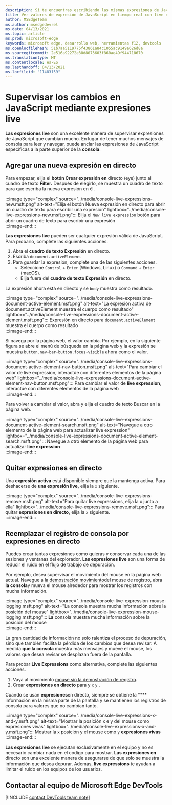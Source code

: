 ```yaml
---
description: Si te encuentras escribiendo las mismas expresiones de JavaScript en la consola repetidamente, prueba Live Expressions en su lugar.
title: Ver valores de expresión de JavaScript en tiempo real con live expressions
author: MSEdgeTeam
ms.author: msedgedevrel
ms.date: 04/13/2021
ms.topic: article
ms.prod: microsoft-edge
keywords: microsoft edge, desarrollo web, herramientas f12, devtools
ms.openlocfilehash: 51b7aa5119775f43861a84c1055ac9149a626d8a
ms.sourcegitcommit: 2e516a92272e38d8073603f860ae49f944718670
ms.translationtype: MT
ms.contentlocale: es-ES
ms.lasthandoff: 04/13/2021
ms.locfileid: "11483159"
---
```

# <a name="monitor-changes-in-javascript-using-live-expressions"></a>Supervisar los cambios en JavaScript mediante expresiones live  

**Las expresiones live** son una excelente manera de supervisar expresiones de JavaScript que cambian mucho.    En lugar de tener muchos mensajes de consola para leer y navegar, puede anclar las expresiones de JavaScript específicas a la parte superior de la **consola**.  

## <a name="add-a-new-live-expression"></a>Agregar una nueva expresión en directo  

Para empezar, elija el **botón Crear expresión en** directo \(eye\) junto al cuadro de texto **Filter.**  Después de elegirlo, se muestra un cuadro de texto para que escriba la nueva expresión en él.  

:::image type="complex" source="../media/console-live-expressions-new.msft.png" alt-text="Elija el botón Nueva expresión en directo para abrir un cuadro de texto para escribir una expresión" lightbox="../media/console-live-expressions-new.msft.png":::
    Elija el `New live expression` botón para abrir un cuadro de texto para escribir una expresión  
:::image-end:::  

**Las expresiones live** pueden ser cualquier expresión válida de JavaScript.  Para probarlo, complete las siguientes acciones.  

1.  Abra el **cuadro de texto Expresión** en directo.  
1.  Escriba `document.activeElement`.  
1.  Para guardar la expresión, complete una de las siguientes acciones.  
    *   Seleccione `Control` + `Enter` \(Windows, Linux\) o `Command` + `Enter` \(macOS\).  
    *   Elija fuera del **cuadro de texto Expresión** en directo.  
        
La expresión ahora está en directo y se `body` muestra como resultado.  

:::image type="complex" source="../media/console-live-expressions-document-active-element.msft.png" alt-text="La expresión activa de document.activeElement muestra el cuerpo como resultado" lightbox="../media/console-live-expressions-document-active-element.msft.png":::
    Expresión en directo para `document.activeElement` muestra el cuerpo como resultado  
:::image-end:::  

Si navega por la página web, el valor cambia.  Por ejemplo, en la siguiente figura se abre el menú de búsqueda en la página web y la expresión se muestra `button.nav-bar-button.focus-visible` ahora como el valor.  

:::image type="complex" source="../media/console-live-expressions-document-active-element-nav-button.msft.png" alt-text="Para cambiar el valor de live expression, interactúe con diferentes elementos de la página web" lightbox="../media/console-live-expressions-document-active-element-nav-button.msft.png":::
    Para cambiar el valor de **live expression**, interactúe con diferentes elementos de la página web  
:::image-end:::  

Para volver a cambiar el valor, abra y elija el cuadro de texto Buscar en la página web.  

:::image type="complex" source="../media/console-live-expressions-document-active-element-search.msft.png" alt-text="Navegue a otro elemento de la página web para actualizar live expression" lightbox="../media/console-live-expressions-document-active-element-search.msft.png":::
    Navegue a otro elemento de la página web para actualizar **live expression**  
:::image-end:::  

## <a name="remove-live-expressions"></a>Quitar expresiones en directo  

Una **expresión activa** está disponible siempre que la mantenga activa.  Para deshacerse de **una expresión live,** elija la `x` siguiente.  

:::image type="complex" source="../media/console-live-expressions-remove.msft.png" alt-text="Para quitar live expressions, elija la x junto a ella" lightbox="../media/console-live-expressions-remove.msft.png":::
    Para quitar **expresiones en directo,** elija la `x` siguiente.  
:::image-end:::  

## <a name="replace-console-logging-with-live-expressions"></a>Reemplazar el registro de consola por expresiones en directo  

Puedes crear tantas expresiones como quieras y conservar cada una de las sesiones y ventanas del explorador.  **Las expresiones live** son una forma de reducir el ruido en el flujo de trabajo de depuración.  

Por ejemplo, desea supervisar el movimiento del mouse en la página web actual.  Navegue a [la demostración movimiento][GithubMicrosoftedgeDevtoolssamplesConsoleMousemoveHtml]del mouse de registro, abra **la consola**y mueva el mouse alrededor para mostrar los registros con mucha información.  

:::image type="complex" source="../media/console-live-expression-mouse-logging.msft.png" alt-text="La consola muestra mucha información sobre la posición del mouse" lightbox="../media/console-live-expression-mouse-logging.msft.png":::
    **La** consola muestra mucha información sobre la posición del mouse  
:::image-end:::  

La gran cantidad de información no solo ralentiza el proceso de depuración, sino que también facilita la pérdida de los cambios que desea revisar.  A medida **que la consola** muestra más mensajes y mueve el mouse, los valores que desea revisar se desplazan fuera de la pantalla.  

Para probar **Live Expressions** como alternativa, complete las siguientes acciones.  

1.  Vaya al movimiento [mouse sin la demostración de registro][GithubMicrosoftedgeDevtoolssamplesConsoleMouseNoLogHtml].  
1.  Crear **expresiones en directo** para y `x` `y` .  
    
Cuando se usan **expresiones**en directo, siempre se obtiene la **** información en la misma parte de la pantalla y se mantienen los registros de consola para valores que no cambian tanto.

:::image type="complex" source="../media/console-live-expressions-x-and-y.msft.png" alt-text="Mostrar la posición x e y del mouse como expresiones vivas" lightbox="../media/console-live-expressions-x-and-y.msft.png":::
    Mostrar la `x` posición y el mouse como `y` **expresiones vivas**  
:::image-end:::  

**Las expresiones live** se ejecutan exclusivamente en el equipo y no es necesario cambiar nada en el código para mostrar.  **Las expresiones en** directo son una excelente manera de asegurarse de que solo se muestra la información que desea depurar.  Además, **live expressions** te ayudan a limitar el ruido en los equipos de los usuarios.

## <a name="getting-in-touch-with-the-microsoft-edge-devtools-team"></a>Contactar al equipo de Microsoft Edge DevTools  

[!INCLUDE [contact DevTools team note](../includes/contact-devtools-team-note.md)]  

<!-- links -->  

[GithubMicrosoftedgeDevtoolssamplesConsoleMousemoveHtml]: https://microsoftedge.github.io/DevToolsSamples/console/mousemove.html "Ejemplos de mensajes de consola: Uso de tablas | GitHub"  
[GithubMicrosoftedgeDevtoolssamplesConsoleMouseNoLogHtml]: https://microsoftedge.github.io/DevToolsSamples/console/mousemove-no-log.html "Movimiento del mouse sin registro | GitHub"  
